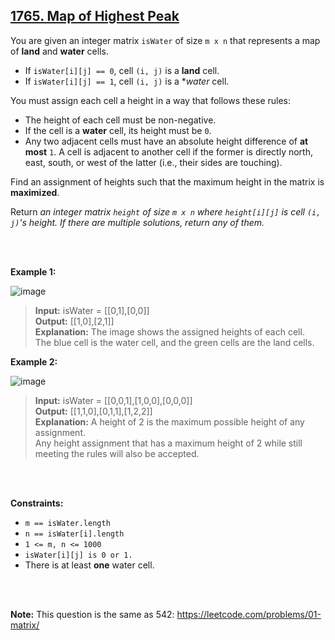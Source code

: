 ## [1765. Map of Highest Peak](https://leetcode.com/problems/map-of-highest-peak/description/)

You are given an integer matrix `isWater` of size `m x n` that represents a map of **land** and **water** cells.

* If `isWater[i][j] == 0`, cell `(i, j)` is a **land** cell.  
* If `isWater[i][j] == 1`, cell `(i, j)` is a **water* cell.


You must assign each cell a height in a way that follows these rules:

* The height of each cell must be non-negative.  
* If the cell is a **water** cell, its height must be `0`.  
* Any two adjacent cells must have an absolute height difference of **at most** `1`. A cell is adjacent to another cell if the former is directly north, east, south, or west of the latter (i.e., their sides are touching).
  
Find an assignment of heights such that the maximum height in the matrix is **maximized**.

Return *an integer matrix `height` of size `m x n` where `height[i][j]` is cell `(i, j)`'s height. If there are multiple solutions, return *any* of them.*

</br>
</br>

**Example 1:**

![image](https://github.com/user-attachments/assets/d5bc9f35-d9a3-4158-822e-27f480e3c982)


> **Input:** isWater = [[0,1],[0,0]]  
> **Output:** [[1,0],[2,1]]  
> **Explanation:** The image shows the assigned heights of each cell.  
> The blue cell is the water cell, and the green cells are the land cells.



**Example 2:**

![image](https://github.com/user-attachments/assets/8dbc3058-884a-4df2-bab3-50fe9bed3215)


> **Input:** isWater = [[0,0,1],[1,0,0],[0,0,0]]  
> **Output:** [[1,1,0],[0,1,1],[1,2,2]]  
> **Explanation:** A height of 2 is the maximum possible height of any assignment.  
> Any height assignment that has a maximum height of 2 while still meeting the rules will also be accepted.
 
</br>
</br>

**Constraints:**

* `m == isWater.length`  
* `n == isWater[i].length`  
* `1 <= m, n <= 1000`
* `isWater[i][j] is 0 or 1.`
* There is at least **one** water cell.
 
</br>
</br>

**Note:** This question is the same as 542: https://leetcode.com/problems/01-matrix/
